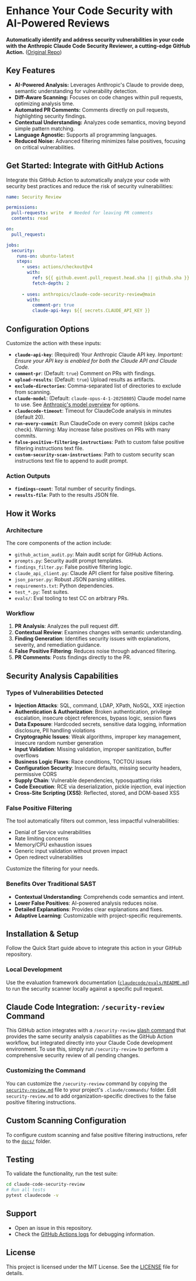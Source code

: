 # Enhance Your Code Security with AI-Powered Reviews

**Automatically identify and address security vulnerabilities in your code with the Anthropic Claude Code Security Reviewer, a cutting-edge GitHub Action.**  ([Original Repo](https://github.com/anthropics/claude-code-security-review))

## Key Features

*   **AI-Powered Analysis:** Leverages Anthropic's Claude to provide deep, semantic understanding for vulnerability detection.
*   **Diff-Aware Scanning:** Focuses on code changes within pull requests, optimizing analysis time.
*   **Automated PR Comments:** Comments directly on pull requests, highlighting security findings.
*   **Contextual Understanding:** Analyzes code semantics, moving beyond simple pattern matching.
*   **Language Agnostic:** Supports all programming languages.
*   **Reduced Noise:** Advanced filtering minimizes false positives, focusing on critical vulnerabilities.

## Get Started: Integrate with GitHub Actions

Integrate this GitHub Action to automatically analyze your code with security best practices and reduce the risk of security vulnerabilities:

```yaml
name: Security Review

permissions:
  pull-requests: write  # Needed for leaving PR comments
  contents: read

on:
  pull_request:

jobs:
  security:
    runs-on: ubuntu-latest
    steps:
      - uses: actions/checkout@v4
        with:
          ref: ${{ github.event.pull_request.head.sha || github.sha }}
          fetch-depth: 2
      
      - uses: anthropics/claude-code-security-review@main
        with:
          comment-pr: true
          claude-api-key: ${{ secrets.CLAUDE_API_KEY }}
```

## Configuration Options

Customize the action with these inputs:

*   **`claude-api-key`**: (Required) Your Anthropic Claude API key. *Important: Ensure your API key is enabled for both the Claude API and Claude Code.*
*   **`comment-pr`**: (Default: `true`)  Comment on PRs with findings.
*   **`upload-results`**: (Default: `true`) Upload results as artifacts.
*   **`exclude-directories`**: Comma-separated list of directories to exclude from scanning.
*   **`claude-model`**: (Default: `claude-opus-4-1-20250805`) Claude model name to use. See [Anthropic's model overview](https://docs.anthropic.com/en/docs/about-claude/models/overview#model-names) for options.
*   **`claudecode-timeout`**: Timeout for ClaudeCode analysis in minutes (default 20).
*   **`run-every-commit`**: Run ClaudeCode on every commit (skips cache check). Warning: May increase false positives on PRs with many commits.
*   **`false-positive-filtering-instructions`**: Path to custom false positive filtering instructions text file.
*   **`custom-security-scan-instructions`**: Path to custom security scan instructions text file to append to audit prompt.

### Action Outputs

*   **`findings-count`**: Total number of security findings.
*   **`results-file`**: Path to the results JSON file.

## How it Works

### Architecture

The core components of the action include:

*   `github_action_audit.py`: Main audit script for GitHub Actions.
*   `prompts.py`: Security audit prompt templates.
*   `findings_filter.py`: False positive filtering logic.
*   `claude_api_client.py`: Claude API client for false positive filtering.
*   `json_parser.py`: Robust JSON parsing utilities.
*   `requirements.txt`: Python dependencies.
*   `test_*.py`: Test suites.
*   `evals/`: Eval tooling to test CC on arbitrary PRs.

### Workflow

1.  **PR Analysis**: Analyzes the pull request diff.
2.  **Contextual Review**: Examines changes with semantic understanding.
3.  **Finding Generation**: Identifies security issues with explanations, severity, and remediation guidance.
4.  **False Positive Filtering**: Reduces noise through advanced filtering.
5.  **PR Comments**: Posts findings directly to the PR.

## Security Analysis Capabilities

### Types of Vulnerabilities Detected

*   **Injection Attacks**: SQL, command, LDAP, XPath, NoSQL, XXE injection
*   **Authentication & Authorization**: Broken authentication, privilege escalation, insecure object references, bypass logic, session flaws
*   **Data Exposure**: Hardcoded secrets, sensitive data logging, information disclosure, PII handling violations
*   **Cryptographic Issues**: Weak algorithms, improper key management, insecure random number generation
*   **Input Validation**: Missing validation, improper sanitization, buffer overflows
*   **Business Logic Flaws**: Race conditions, TOCTOU issues
*   **Configuration Security**: Insecure defaults, missing security headers, permissive CORS
*   **Supply Chain**: Vulnerable dependencies, typosquatting risks
*   **Code Execution**: RCE via deserialization, pickle injection, eval injection
*   **Cross-Site Scripting (XSS)**: Reflected, stored, and DOM-based XSS

### False Positive Filtering

The tool automatically filters out common, less impactful vulnerabilities:

*   Denial of Service vulnerabilities
*   Rate limiting concerns
*   Memory/CPU exhaustion issues
*   Generic input validation without proven impact
*   Open redirect vulnerabilities

Customize the filtering for your needs.

### Benefits Over Traditional SAST

*   **Contextual Understanding**: Comprehends code semantics and intent.
*   **Lower False Positives**: AI-powered analysis reduces noise.
*   **Detailed Explanations**: Provides clear explanations and fixes.
*   **Adaptive Learning**: Customizable with project-specific requirements.

## Installation & Setup

Follow the Quick Start guide above to integrate this action in your GitHub repository.

### Local Development

Use the evaluation framework documentation ([`claudecode/evals/README.md`](claudecode/evals/README.md)) to run the security scanner locally against a specific pull request.

## Claude Code Integration: `/security-review` Command 

This GitHub action integrates with a `/security-review` [slash command](https://docs.anthropic.com/en/docs/claude-code/slash-commands) that provides the same security analysis capabilities as the GitHub Action workflow, but integrated directly into your Claude Code development environment. To use this, simply run `/security-review` to perform a comprehensive security review of all pending changes.

### Customizing the Command

You can customize the `/security-review` command by copying the [`security-review.md`](https://github.com/anthropics/claude-code-security-review/blob/main/.claude/commands/security-review.md?plain=1) file to your project's `.claude/commands/` folder. Edit `security-review.md` to add organization-specific directives to the false positive filtering instructions. 

## Custom Scanning Configuration

To configure custom scanning and false positive filtering instructions, refer to the [`docs/`](docs/) folder.

## Testing

To validate the functionality, run the test suite:

```bash
cd claude-code-security-review
# Run all tests
pytest claudecode -v
```

## Support

*   Open an issue in this repository.
*   Check the [GitHub Actions logs](https://docs.github.com/en/actions/monitoring-and-troubleshooting-workflows/viewing-workflow-run-history) for debugging information.

## License

This project is licensed under the MIT License. See the [LICENSE](LICENSE) file for details.